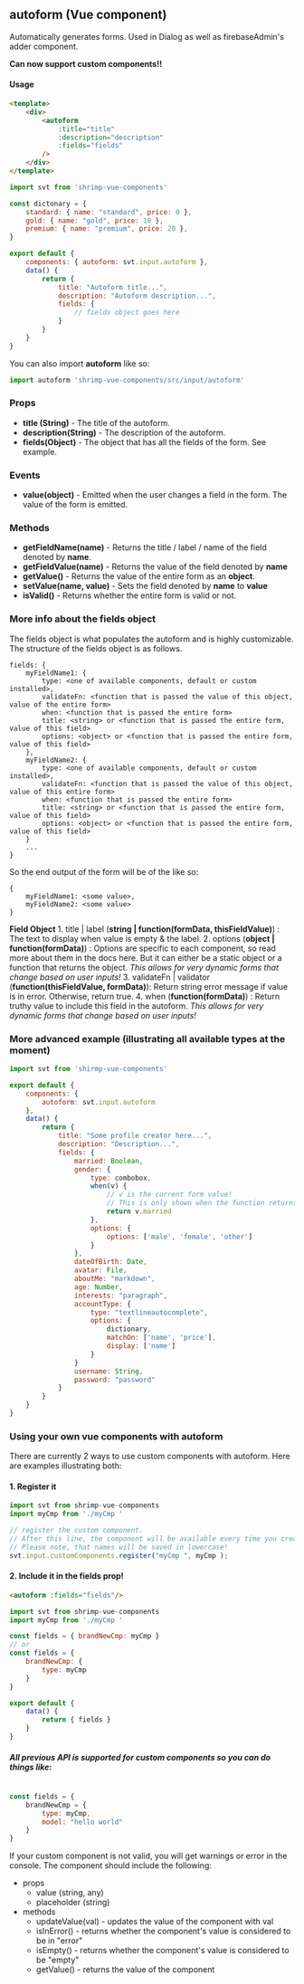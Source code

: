 

## autoform (Vue component)

Automatically generates forms. Used in Dialog as well as firebaseAdmin's adder component.

**Can now support custom components!!**

#### Usage
```html
<template>
	<div>
		<autoform
			:title="title"
			:description="description"
			:fields="fields"
		/>
	</div>
</template>
```

```javascript
import svt from 'shrimp-vue-components'

const dictonary = {
	standard: { name: "standard", price: 0 },
	gold: { name: "gold", price: 10 },
	premium: { name: "premium", price: 20 },
}

export default {
	components: { autoform: svt.input.autoform },
	data() {
		return {
			title: "Autoform title...",
			description: "Autoform description...",
			fields: {
				// fields object goes here
			}
		}
	}
}


```

You can also import **autoform** like so:
```javascript
import autoform 'shrimp-vue-components/src/input/autoform'
```

### Props
- **title (String)** - The title of the autoform.
- **description(String)** - The description of the autoform.
- **fields(Object)** - The object that has all the fields of the form. See example.

### Events
- **value(object)** - Emitted when the user changes a field in the form. The value of the form is emitted. 

### Methods
- **getFieldName(name)** - Returns the title / label / name of the field denoted by **name**.
- **getFieldValue(name)** - Returns the value of the field denoted by **name**
- **getValue()** - Returns the value of the entire form as an **object**.
- **setValue(name, value)** - Sets the field denoted by **name** to **value**
- **isValid()** - Returns whether the entire form is valid or not.

### More info about the fields object
The fields object is what populates the autoform and is highly customizable. The structure
of the fields object is as follows. 
```
fields: {
    myFieldName1: {
	    type: <one of available components, default or custom installed>,
	    validateFn: <function that is passed the value of this object, value of the entire form>
	    when: <function that is passed the entire form>
	    title: <string> or <function that is passed the entire form, value of this field>
	    options: <object> or <function that is passed the entire form, value of this field>
    },
    myFieldName2: {
	    type: <one of available components, default or custom installed>,
	    validateFn: <function that is passed the value of this object, value of this entire form>
	    when: <function that is passed the entire form>
	    title: <string> or <function that is passed the entire form, value of this field>
	    options: <object> or <function that is passed the entire form, value of this field>
    }
    ...
}
```
So the end output of the form will be of the like so:
```
{
    myFieldName1: <some value>,
    myFieldName2: <some value>
}
```

**Field Object**
	1. title | label (**string | function(formData, thisFieldValue)**) : The text to display when value is empty & the label.
	2. options (**object | function(formData)**) : Options are specific to each component, so read more about them in the docs here. But it can either be a static object or a function that returns the object. *This allows for very dynamic forms that change based on user inputs!*
	3. validateFn | validator (**function(thisFieldValue, formData)**): Return string error message if value is in error. Otherwise, return true.
	4. when (**function(formData)**) : Return truthy value to include this field in the autoform. *This allows for very dynamic forms that change based on user inputs!*



### More advanced example (illustrating all available types at the moment)
```javascript
import svt from 'shirmp-vue-components'

export default {
	components: {
		autoform: svt.input.autoform
	},
	data() {
		return {
			title: "Some profile creator here...",
			description: "Description...",
			fields: {
				married: Boolean,
				gender: {
					type: combobox,
					when(v) {
						// v is the current form value!
						// This is only shown when the function returns true!
						return v.married
					},
					options: {
						options: ['male', 'female', 'other']
					}
				},
				dateOfBirth: Date,
				avatar: File,
				aboutMe: "markdown",
				age: Number,
				interests: "paragraph",
				accountType: {
					type: "textlineautocomplete",
					options: {
						dictionary,
						matchOn: ['name', 'price'],
						display: ['name']
					}
				}
				username: String,
				password: "password"
			}
		}
	}
}
```

### Using your own vue components with autoform

There are currently 2 ways to use custom components with autoform. Here are examples illustrating both:
#### 1. Register it
```javascript
import svt from shrimp-vue-components
import myCmp from './myCmp '

// register the custom component. 
// After this line, the component will be available every time you create an autoform or a dialog with a form. 
// Please note, that names will be saved in lowercase!
svt.input.customComponents.register("myCmp ", myCmp );
```

#### 2. Include it in the fields prop!

```html
<autoform :fields="fields"/>
```

``` javascript
import svt from shrimp-vue-components
import myCmp from './myCmp '

const fields = { brandNewCmp: myCmp }
// or 
const fields = { 
	brandNewCmp: {
		type: myCmp
	} 
}

export default {
	data() {
		return { fields }
	}
}
```

##### All previous API is supported for custom components so you can do things like:
```javascript

const fields = {
	brandNewCmp = {
		type: myCmp,
		model: "hello world"
	}
}
```

If your custom component is not valid, you will get warnings or error in the console. The component should include the following:

 - props
	 - value (string, any)
	 - placeholder (string)
 - methods
	 - updateValue(val) - updates the value of the component with val
	 - isInError() - returns whether the component's value is considered to be in "error"
	 - isEmpty() - returns whether the component's value is considered to be "empty"
	 - getValue() - returns the value of the component